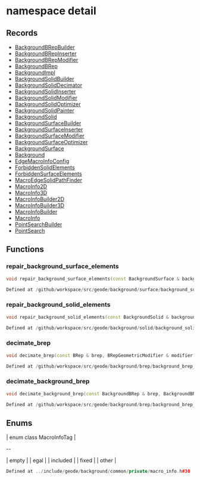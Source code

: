 # namespace detail



## Records

* [BackgroundBRepBuilder](BackgroundBRepBuilder.md)
* [BackgroundBRepInserter](BackgroundBRepInserter.md)
* [BackgroundBRepModifier](BackgroundBRepModifier.md)
* [BackgroundBRep](BackgroundBRep.md)
* [BackgroundImpl](BackgroundImpl.md)
* [BackgroundSolidBuilder](BackgroundSolidBuilder.md)
* [BackgroundSolidDecimator](BackgroundSolidDecimator.md)
* [BackgroundSolidInserter](BackgroundSolidInserter.md)
* [BackgroundSolidModifier](BackgroundSolidModifier.md)
* [BackgroundSolidOptimizer](BackgroundSolidOptimizer.md)
* [BackgroundSolidPainter](BackgroundSolidPainter.md)
* [BackgroundSolid](BackgroundSolid.md)
* [BackgroundSurfaceBuilder](BackgroundSurfaceBuilder.md)
* [BackgroundSurfaceInserter](BackgroundSurfaceInserter.md)
* [BackgroundSurfaceModifier](BackgroundSurfaceModifier.md)
* [BackgroundSurfaceOptimizer](BackgroundSurfaceOptimizer.md)
* [BackgroundSurface](BackgroundSurface.md)
* [Background](Background.md)
* [EdgeMacroInfoConfig](EdgeMacroInfoConfig.md)
* [ForbiddenSolidElements](ForbiddenSolidElements.md)
* [ForbiddenSurfaceElements](ForbiddenSurfaceElements.md)
* [MacroEdgeSolidPathFinder](MacroEdgeSolidPathFinder.md)
* [MacroInfo2D](MacroInfo2D.md)
* [MacroInfo3D](MacroInfo3D.md)
* [MacroInfoBuilder2D](MacroInfoBuilder2D.md)
* [MacroInfoBuilder3D](MacroInfoBuilder3D.md)
* [MacroInfoBuilder](MacroInfoBuilder.md)
* [MacroInfo](MacroInfo.md)
* [PointSearchBuilder](PointSearchBuilder.md)
* [PointSearch](PointSearch.md)


## Functions

### repair_background_surface_elements

```cpp
void repair_background_surface_elements(const BackgroundSurface & background, BackgroundSurfaceModifier & modifier, absl::Span<const index_t> triangles, const ForbiddenSurfaceElements & forbidden_elements, absl::Span<const index_t> immuable_vertices)
```

```cpp
Defined at /github/workspace/src/geode/background/surface/background_surface_repairer.cpp#867
```

### repair_background_solid_elements

```cpp
void repair_background_solid_elements(const BackgroundSolid & background, BackgroundSolidModifier & modifier, Span tetrahedra, const ForbiddenSolidElements & forbidden_elements, Span immuable_vertices)
```

```cpp
Defined at /github/workspace/src/geode/background/solid/background_solid_repairer.cpp#3438
```

### decimate_brep

```cpp
void decimate_brep(const BRep & brep, BRepGeometricModifier & modifier, string_view vertex_tag_attribute_name)
```

```cpp
Defined at /github/workspace/src/geode/background/brep/background_brep_decimator.cpp#691
```

### decimate_background_brep

```cpp
void decimate_background_brep(const BackgroundBRep & brep, BackgroundBRepModifier & modifier)
```

```cpp
Defined at /github/workspace/src/geode/background/brep/background_brep_decimator.cpp#700
```



## Enums

| enum class MacroInfoTag |

--

| empty |
| egal |
| included |
| fixed |
| other |


```cpp
Defined at ../include/geode/background/common/private/macro_info.h#30
```



